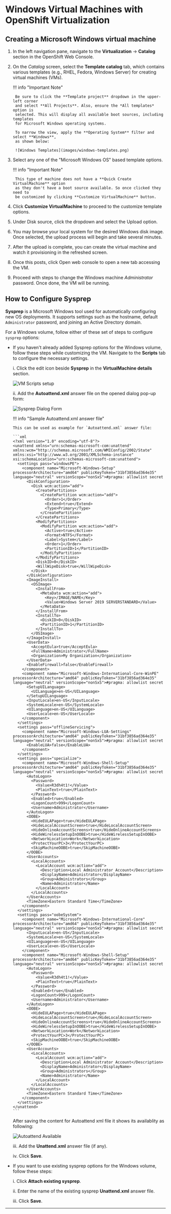 # Windows Virtual Machines with OpenShift Virtualization

## Creating a Microsoft Windows virtual machine

1. In the left navigation pane, navigate to the **Virtualization** -> **Catalog**
section in the OpenShift Web Console.

2. On the *Catalog* screen, select the **Template catalog** tab, which contains
various templates (e.g., RHEL, Fedora, Windows Server) for creating virtual
machines (VMs).

    !!! info "Important Note"

        Be sure to click the **Template project** dropdown in the upper-left corner
        and select **All Projects**. Also, ensure the *All templates* option is
        selected. This will display all available boot sources, including templates
        for Microsoft Windows operating systems.

        To narrow the view, apply the **Operating System** filter and select **Windows**,
        as shown below:

        ![Windows Templates](images/windows-templates.png)

3. Select any one of the "Microsoft Windows OS" based template options.

    !!! info "Important Note"

        This type of machine does not have a **Quick Create VirtualMachine** option
        as they don't have a boot source available. So once clicked they need to
        be customized by clicking **Customize VirtualMachine** button.

4. Click **Customize VirtualMachine** to proceed to the customize template options.

5. Under Disk source, click the dropdown and select the Upload option.

6. You may browse your local system for the desired Windows disk image. Once
selected, the upload process will begin and take several minutes.

7. After the upload is complete, you can create the virtual machine and watch
it provisioning in the refreshed screen.

8. Once this posts, click Open web console to open a new tab accessing the VM.

9. Proceed with steps to change the Windows machine *Administrator* password. Once
done, the VM will be running.

## How to Configure Sysprep

**Sysprep** is a Microsoft Windows tool used for automatically configuring new
OS deployments. It supports settings such as the hostname, default `Administrator`
password, and joining an Active Directory domain.

For a Windows volume, follow either of these set of steps to configure `sysprep`
options:

-   If you haven't already added Sysprep options for the Windows volume, follow
    these steps while customizing the VM. Navigate to the **Scripts** tab to
    configure the necessary settings.

    i. Click the edit icon beside **Sysprep** in the **VirtualMachine details**
    section.

    ![VM Scripts setup](images/vm-scripts-setup.png)

    ii. Add the **Autoattend.xml** answer file on the opened dialog pop-up form:

    ![Sysprep Dialog Form](images/sysprep-dialog.png)

    !!! info "Sample Autoattend.xml answer file"

        This can be used as example for `Autoattend.xml` answer file:

        ```xml
        <?xml version="1.0" encoding="utf-8"?>
        <unattend xmlns="urn:schemas-microsoft-com:unattend" xmlns:wcm="http://schemas.microsoft.com/WMIConfig/2002/State" xmlns:xsi="http://www.w3.org/2001/XMLSchema-instance" xsi:schemaLocation="urn:schemas-microsoft-com:unattend">
          <settings pass="windowsPE">
            <component name="Microsoft-Windows-Setup" processorArchitecture="amd64" publicKeyToken="31bf3856ad364e35" language="neutral" versionScope="nonSxS">#pragma: allowlist secret
              <DiskConfiguration>
                <Disk wcm:action="add">
                  <CreatePartitions>
                    <CreatePartition wcm:action="add">
                      <Order>1</Order>
                      <Extend>true</Extend>
                      <Type>Primary</Type>
                    </CreatePartition>
                  </CreatePartitions>
                  <ModifyPartitions>
                    <ModifyPartition wcm:action="add">
                      <Active>true</Active>
                      <Format>NTFS</Format>
                      <Label>System</Label>
                      <Order>1</Order>
                      <PartitionID>1</PartitionID>
                    </ModifyPartition>
                  </ModifyPartitions>
                  <DiskID>0</DiskID>
                  <WillWipeDisk>true</WillWipeDisk>
                </Disk>
              </DiskConfiguration>
              <ImageInstall>
                <OSImage>
                  <InstallFrom>
                    <MetaData wcm:action="add">
                      <Key>/IMAGE/NAME</Key>
                      <Value>Windows Server 2019 SERVERSTANDARD</Value>
                    </MetaData>
                  </InstallFrom>
                  <InstallTo>
                    <DiskID>0</DiskID>
                    <PartitionID>1</PartitionID>
                  </InstallTo>
                </OSImage>
              </ImageInstall>
              <UserData>
                <AcceptEula>true</AcceptEula>
                <FullName>Administrator</FullName>
                <Organization>My Organization</Organization>
              </UserData>
              <EnableFirewall>false</EnableFirewall>
            </component>
            <component name="Microsoft-Windows-International-Core-WinPE" processorArchitecture="amd64" publicKeyToken="31bf3856ad364e35" language="neutral" versionScope="nonSxS">#pragma: allowlist secret
              <SetupUILanguage>
                <UILanguage>en-US</UILanguage>
              </SetupUILanguage>
              <InputLocale>en-US</InputLocale>
              <SystemLocale>en-US</SystemLocale>
              <UILanguage>en-US</UILanguage>
              <UserLocale>en-US</UserLocale>
            </component>
          </settings>
          <settings pass="offlineServicing">
            <component name="Microsoft-Windows-LUA-Settings" processorArchitecture="amd64" publicKeyToken="31bf3856ad364e35" language="neutral" versionScope="nonSxS">#pragma: allowlist secret
              <EnableLUA>false</EnableLUA>
            </component>
          </settings>
          <settings pass="specialize">
            <component name="Microsoft-Windows-Shell-Setup" processorArchitecture="amd64" publicKeyToken="31bf3856ad364e35" language="neutral" versionScope="nonSxS">#pragma: allowlist secret
              <AutoLogon>
                <Password>
                  <Value>R3dh4t1!</Value>
                  <PlainText>true</PlainText>
                </Password>
                <Enabled>true</Enabled>
                <LogonCount>999</LogonCount>
                <Username>Administrator</Username>
              </AutoLogon>
              <OOBE>
                <HideEULAPage>true</HideEULAPage>
                <HideLocalAccountScreen>true</HideLocalAccountScreen>
                <HideOnlineAccountScreens>true</HideOnlineAccountScreens>
                <HideWirelessSetupInOOBE>true</HideWirelessSetupInOOBE>
                <NetworkLocation>Work</NetworkLocation>
                <ProtectYourPC>3</ProtectYourPC>
                <SkipMachineOOBE>true</SkipMachineOOBE>
              </OOBE>
              <UserAccounts>
                <LocalAccounts>
                  <LocalAccount wcm:action="add">
                    <Description>Local Administrator Account</Description>
                    <DisplayName>Administrator</DisplayName>
                    <Group>Administrators</Group>
                    <Name>Administrator</Name>
                  </LocalAccount>
                </LocalAccounts>
              </UserAccounts>
              <TimeZone>Eastern Standard Time</TimeZone>
            </component>
          </settings>
          <settings pass="oobeSystem">
            <component name="Microsoft-Windows-International-Core" processorArchitecture="amd64" publicKeyToken="31bf3856ad364e35" language="neutral" versionScope="nonSxS">#pragma: allowlist secret
              <InputLocale>en-US</InputLocale>
              <SystemLocale>en-US</SystemLocale>
              <UILanguage>en-US</UILanguage>
              <UserLocale>en-US</UserLocale>
            </component>
            <component name="Microsoft-Windows-Shell-Setup" processorArchitecture="amd64" publicKeyToken="31bf3856ad364e35" language="neutral" versionScope="nonSxS">#pragma: allowlist secret
              <AutoLogon>
                <Password>
                  <Value>R3dh4t1!</Value>
                  <PlainText>true</PlainText>
                </Password>
                <Enabled>true</Enabled>
                <LogonCount>999</LogonCount>
                <Username>Administrator</Username>
              </AutoLogon>
              <OOBE>
                <HideEULAPage>true</HideEULAPage>
                <HideLocalAccountScreen>true</HideLocalAccountScreen>
                <HideOnlineAccountScreens>true</HideOnlineAccountScreens>
                <HideWirelessSetupInOOBE>true</HideWirelessSetupInOOBE>
                <NetworkLocation>Work</NetworkLocation>
                <ProtectYourPC>3</ProtectYourPC>
                <SkipMachineOOBE>true</SkipMachineOOBE>
              </OOBE>
              <UserAccounts>
                <LocalAccounts>
                  <LocalAccount wcm:action="add">
                    <Description>Local Administrator Account</Description>
                    <DisplayName>Administrator</DisplayName>
                    <Group>Administrators</Group>
                    <Name>Administrator</Name>
                  </LocalAccount>
                </LocalAccounts>
              </UserAccounts>
              <TimeZone>Eastern Standard Time</TimeZone>
            </component>
          </settings>
        </unattend>
        ```

    After saving the content for Autoattend xml file it shows its availablity as
    following:

    ![Autoattend Available](images/sysprep-autoattend-available.png)

    iii. Add the **Unattend.xml** answer file (if any).

    iv. Click **Save**.

-   If you want to use existing sysprep options for the Windows volume, follow
    these steps:

    i. Click **Attach existing sysprep**.

    ii. Enter the name of the existing sysprep **Unattend.xml** answer file.

    iii. Click **Save**.

---
